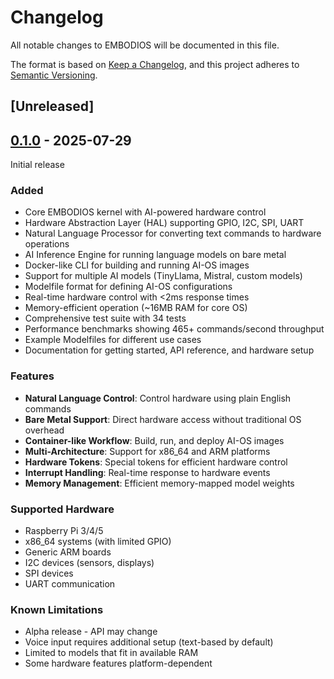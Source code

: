 # Changelog

All notable changes to EMBODIOS will be documented in this file.

The format is based on [Keep a Changelog](https://keepachangelog.com/en/1.0.0/),
and this project adheres to [Semantic Versioning](https://semver.org/spec/v2.0.0.html).

## [Unreleased]

## [0.1.0] - 2025-07-29

Initial release

### Added
- Core EMBODIOS kernel with AI-powered hardware control
- Hardware Abstraction Layer (HAL) supporting GPIO, I2C, SPI, UART
- Natural Language Processor for converting text commands to hardware operations
- AI Inference Engine for running language models on bare metal
- Docker-like CLI for building and running AI-OS images
- Support for multiple AI models (TinyLlama, Mistral, custom models)
- Modelfile format for defining AI-OS configurations
- Real-time hardware control with <2ms response times
- Memory-efficient operation (~16MB RAM for core OS)
- Comprehensive test suite with 34 tests
- Performance benchmarks showing 465+ commands/second throughput
- Example Modelfiles for different use cases
- Documentation for getting started, API reference, and hardware setup

### Features
- **Natural Language Control**: Control hardware using plain English commands
- **Bare Metal Support**: Direct hardware access without traditional OS overhead
- **Container-like Workflow**: Build, run, and deploy AI-OS images
- **Multi-Architecture**: Support for x86_64 and ARM platforms
- **Hardware Tokens**: Special tokens for efficient hardware control
- **Interrupt Handling**: Real-time response to hardware events
- **Memory Management**: Efficient memory-mapped model weights

### Supported Hardware
- Raspberry Pi 3/4/5
- x86_64 systems (with limited GPIO)
- Generic ARM boards
- I2C devices (sensors, displays)
- SPI devices
- UART communication

### Known Limitations
- Alpha release - API may change
- Voice input requires additional setup (text-based by default)
- Limited to models that fit in available RAM
- Some hardware features platform-dependent

[0.1.0]: https://github.com/dddimcha/embodiOS/releases/tag/v0.1.0